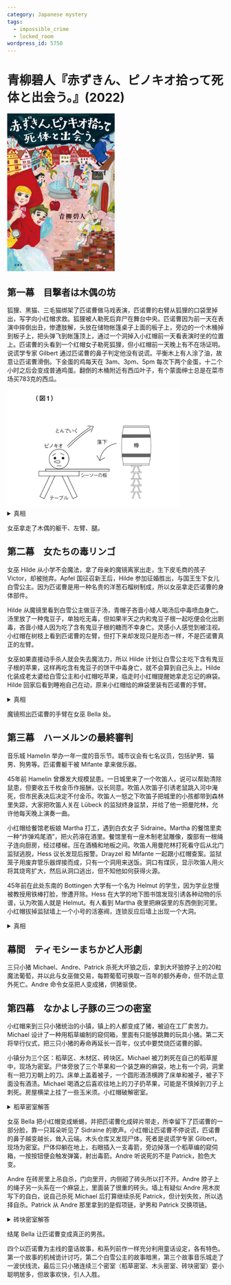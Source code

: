 ```yaml
---
category: Japanese mystery
tags:
  - impossible_crime
  - locked_room
wordpress_id: 5750
---
```


# 青柳碧人『赤ずきん、ピノキオ拾って死体と出会う。』(2022)

<img src=images/2022_cover.jpg width=250/>

## 第一幕　目撃者は木偶の坊

狐狸、黑猫、三毛猫绑架了匹诺曹做马戏表演，匹诺曹的右臂从狐狸的口袋里掉出，写字向小红帽求救。狐狸被人勒死后弃尸在舞台中央。匹诺曹因为前一天在表演中摔倒出丑，惨遭肢解，头放在储物帐篷桌子上面的板子上，旁边的一个木桶掉到板子上，把头弹飞到帐篷顶上，通过一个洞掉入小红帽前一天看表演时坐的位置上。匹诺曹的头看到一个红帽女子勒死狐狸，但小红帽前一天晚上有不在场证明。说谎学专家 Gilbert 通过匹诺曹的鼻子判定他没有说谎。平衡木上有人涂了油，故意让匹诺曹滑倒。下金蛋的鸡每天在 3am、3pm、5pm 每次下两个金蛋，十二个小时之后会变成普通鸡蛋。翻倒的木桶附近有西瓜叶子，有个蒙面绅士总是在菜市场买783克的西瓜。

<img src=images/2022_plank.gif width=400/>

<details><summary>真相</summary>
凶手把金蛋垫在架木桶的椅子上，十二个小时后金蛋变成普通金蛋，承受不住重量破裂，木桶翻倒砸在板子上，把匹诺曹的头弹飞。小红帽前一天拿走 3pm 的金蛋，所以凶手用的 5pm 的鸡蛋。凶手买和匹诺曹的头同样重量的西瓜（783克）做实验，确保匹诺曹会落在固定的位置，能看见行凶过程。凶手化装成小红帽杀死狐狸。凶手是黑猫，他将匹诺曹肢解后有机会称头的重量。

<img src=images/2022_plank_solution.gif width=400/>
</details>

女巫拿走了木偶的躯干、左臂、腿。

## 第二幕　女たちの毒リンゴ

女巫 Hilde 从小学不会魔法，拿了母亲的魔镜离家出走，生下皮毛商的孩子 Victor，却被抛弃。Apfel 国征召新王后，Hilde 参加征婚胜出，与国王生下女儿白雪公主。因为匹诺曹是用一种名贵的洋葱石榴树制成，所以女巫拿走匹诺曹的身体部件。

Hilde 从魔镜里看到白雪公主做豆子汤，青帽子吝啬小矮人喝汤后中毒喷血身亡。汤里放了一种鬼豆子，单独吃无毒，但如果半天之内和鬼豆子根一起吃便会化出剧毒，吝啬小矮人因为吃了含有鬼豆子根的糖而不幸身亡。灵感小人感觉到被注视。小红帽在树枝上看到匹诺曹的左臂，但打下来却发现只是形态一样，不是匹诺曹真正的左臂。

女巫如果直接动手杀人就会失去魔法力，所以 Hilde 计划让白雪公主吃下含有鬼豆子根的苹果，这样再吃含有鬼豆子的饼干中毒身亡，就不会算到自己头上。Hilde 化装成老太婆给白雪公主和小红帽吃苹果，临走时小红帽提醒她拿走忘记的麻袋。Hilde 回家后看到睡袍自己在动，原来小红帽给的麻袋里装有匹诺曹的手臂。

<details><summary>真相</summary>
白雪公主反对 Hilde 资助穷人的政策，利用吝啬小矮人会留着糖慢慢吃的性格将其毒死，并差遣紫色卖弄小矮人去买项链，以免诡计被揭穿。蓝色灵巧小矮人制造了假的木偶手臂，为了让小红帽找到手臂后离开。白雪公主让小矮人先吃下含有鬼豆子的食物，再吃下 Hilde 给的含有鬼豆子根的苹果，这样中毒就会算在 Hilde 头上。Hilde 不知道怎么制毒，鬼豆子根经加热后失去毒性，所以苹果其实无毒，白雪公主计划破产。小红帽利用匹诺曹的手臂与 Hilde 沟通。
</details>

魔镜照出匹诺曹的手臂在女巫 Bella 处。

## 第三幕　ハーメルンの最終審判

音乐城 Hamelin 举办一年一度的音乐节。城市议会有七名议员，包括驴男、猫男、狗男等。匹诺曹躯干被 Mifante 拿来做乐器。

45年前 Hamelin 曾爆发大规模鼠患。一日城里来了一个吹笛人，说可以帮助清除鼠患，但要收五千枚金币作报酬，议长同意。吹笛人吹笛子引诱老鼠跳入河中淹死，但市民表决后决定不付金币。吹笛人一怒之下吹笛子把城里的小孩都带到森林里失踪，大家把吹笛人关在 Lübeck 的监狱终身监禁，并给了他一把曼陀林，允许他每天晚上演奏一曲。

小红帽给餐馆老板娘 Martha 打工，遇到白衣女子 Sidraine。Martha 的餐馆里卖一种“炸弹鸡尾酒”，把火药溶在酒里。餐馆里有一座木制老鼠雕像，腹部有一根绳子连向厨房，经过楼梯，压在酒桶和地板之间。吹笛人用曼陀林打死看守后从北门监狱逃脱，Hess 议长发现后报警。Drayzel 和 Mifante 一起跟小红帽查案。监狱笼子用废弃管乐器焊接而成，只有一个洞用来送饭。洞口有煤灰，显示吹笛人用火将其烧弯扩大，然后从洞口逃出，但不知他如何获得火源。

45年前在此处东南的 Bottingen 大学有一个名为 Helmut 的学生，因为学业怠慢被教授用铁棒打脸，惨遭开除。Hess 在大学的地下图书馆发现引诱各种动物的乐谱，认为吹笛人就是 Helmut。有人看到 Martha 夜里把麻袋里的东西倒到河里。小红帽拔掉监狱墙上一个小号的活塞阀，连锁反应后墙上出现一个大洞。

<details><summary>真相</summary>
Helmut 被铁棒打伤嘴唇，无法吹笛子，真正的吹笛人是他的女儿 Martha，45年前只有6岁。Helmet 在进监狱之前被一个愤怒的议员谋杀。自治法禁止死刑，因为害怕被市民谴责，七名议员轮流扮演 Helmut，每天晚上演奏曼陀林。（伏线：在餐厅举行的议会会议从来没有一次七个议员全部出席。）最后一个议员 Shapner 临死前告诉 Martha 真相，并委托 Martha 继续演奏曼陀林，把谎言延续下去。Martha 32年来一直在地下埋火药，点燃导火索准备将城市炸飞，但 Sidraine 发出高音将水箱震裂灭火。
</details>

## 幕間　ティモシーまちかど人形劇

三只小猪 Michael、Andre、Patrick 杀死大坏狼之后，拿到大坏狼脖子上的20粒魔法葡萄，并以此与女巫做交易，每颗葡萄可换取一百年的额外寿命，但不防止意外死亡。Andre 命令女巫把人变成猪，供猪驱使。

## 第四幕　なかよし子豚の三つの密室

小红帽来到三只小猪统治的小镇，镇上的人都变成了猪，被迫在工厂卖苦力。Michael 设计了一种用稻草编制的窥伺箱，里面有只能够跳舞的玩具小猪。第二天将举行仪式，把三只小猪的寿命再延长一百年，仪式中要焚烧匹诺曹的脚。

小镇分为三个区：稻草区、木材区、砖块区。Michael 被刀刺死在自己的稻草屋中，现场为密室。尸体旁放了三个苹果和一个装芝麻的麻袋，地上有一个洞，洞里有一把刀刃朝上的刀。床单上盖着被子，一个圆形酒渍横跨了床单和被子，被子下面没有酒渍。Michael 喝酒之后喜欢往地上的刀子扔苹果，可能是不慎掉到刀子上刺死。房屋横梁上挂了一些玉米须。小红帽破解密室。

<details><summary>稻草密室解答</summary>
圆形酒渍表明被子和床单没有移动过，所以 Michael 昨天晚上没在床上，自然不会从床上掉下来摔到刀上。有人用玉米须给 Michael 在屋梁上搭了新的吊床，在下方的洞里放了尖刀，铺上稻草隐蔽。Michael 睡着后苍蝇从小窗飞入，吃掉玉米须，吊床坠落，Michael 掉到刀上刺死。
</details>

女巫 Bella 把小红帽变成蜥蜴，并把匹诺曹化成碎片带走，所幸留下了匹诺曹的一部分脸，靠一只耳朵听见了 Sidraine 的歌声。小红帽让匹诺曹不停说谎，匹诺曹的鼻子越变越长，耸入云端。木头仓库又发现尸体，死者是说谎学专家 Gilbert，现场为密室。尸体仰躺在地上，右眼插入一支毒箭，旁边掉落一个稻草编的窥伺箱，一按按钮便会触发弹簧，射出毒箭。Andre 听说死的不是 Patrick，脸色大变。

Andre 在砖房里上吊自杀，门向里开，内侧砌了砖头所以打不开。Andre 脖子上的绳子另一头系在一个麻袋上，里面装了很重的砖头。墙上有疑似 Andre 用木炭写下的自白，说自己杀死 Michael 后打算继续杀死 Patrick，但计划失败，所以选择自杀。Patrick 从 Andre 那里拿到的是假项链，驴男和 Patrick 交换项链。

<details><summary>砖块密室解答</summary>
小红帽和 Bella 合作，让 Bella 把 Gilbert 变成中箭尸体，瞒过 Andre。Patrick 再砖房门口右侧的墙上拆下一块砖头，从洞口向里面丢入砖头和水泥，砌成一道挡住房门的墙。驴男从 Patrick 手中骗来葡萄项链，Patrick 跳入烟囱自杀。
</details>

结尾 Bella 让匹诺曹变成真正的男孩。

四个以匹诺曹为主线的童话故事，和系列前作一样充分利用童话设定，各有特色。第一个故事的机械诡计讨巧，第二个白雪公主的故事暗黑，第三个故事音乐城走了一波伏线流，最后三只小猪连续三个密室（稻草密室、木头密室、砖块密室）耍小聪明居多，但故事欢快，引人入胜。